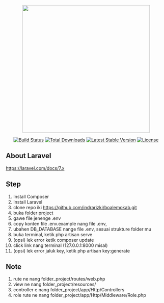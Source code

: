 <p align="center"><a href="https://laravel.com" target="_blank"><img src="https://raw.githubusercontent.com/laravel/art/master/logo-lockup/5%20SVG/2%20CMYK/1%20Full%20Color/laravel-logolockup-cmyk-red.svg" width="400"></a></p>

<p align="center">
<a href="https://travis-ci.org/laravel/framework"><img src="https://travis-ci.org/laravel/framework.svg" alt="Build Status"></a>
<a href="https://packagist.org/packages/laravel/framework"><img src="https://poser.pugx.org/laravel/framework/d/total.svg" alt="Total Downloads"></a>
<a href="https://packagist.org/packages/laravel/framework"><img src="https://poser.pugx.org/laravel/framework/v/stable.svg" alt="Latest Stable Version"></a>
<a href="https://packagist.org/packages/laravel/framework"><img src="https://poser.pugx.org/laravel/framework/license.svg" alt="License"></a>
</p>

## About Laravel

https://laravel.com/docs/7.x

## Step

1. Install Composer
2. Install Laravel
3. clone repo iki https://github.com/indrarizki/boalemokab.git
4. buka folder project
5. gawe file jenenge .env
6. copy konten file .env.example nang file .env,
7. ubahen DB_DATABASE nange file .env, sesuai strukture folder mu
8. buka terminal, ketik php artisan serve
9. (opsi) lek error ketik composer update
10. click link nang terminal (127.0.0.1:8000 misal)
11. (opsi) lek error jaluk key, ketik php artisan key:generate

## Note
1. rute ne nang folder_project/routes/web.php
2. view ne nang folder_project/resources/
3. controller e nang folder_project/app/Http/Controllers
4. role rute ne nang folder_project/app/Http/Middleware/Role.php
